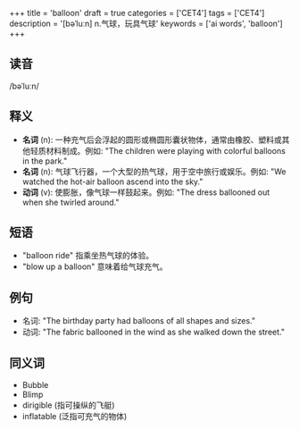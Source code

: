 +++
title = 'balloon'
draft = true
categories = ['CET4']
tags = ['CET4']
description = '[bəˈluːn] n.气球，玩具气球'
keywords = ['ai words', 'balloon']
+++

## 读音
/bəˈluːn/

## 释义
- **名词** (n): 一种充气后会浮起的圆形或椭圆形囊状物体，通常由橡胶、塑料或其他轻质材料制成。例如: "The children were playing with colorful balloons in the park."
- **名词** (n): 气球飞行器，一个大型的热气球，用于空中旅行或娱乐。例如: "We watched the hot-air balloon ascend into the sky."
- **动词** (v): 使膨胀，像气球一样鼓起来。例如: "The dress ballooned out when she twirled around."

## 短语
- "balloon ride" 指乘坐热气球的体验。
- "blow up a balloon" 意味着给气球充气。

## 例句
- 名词: "The birthday party had balloons of all shapes and sizes."
- 动词: "The fabric ballooned in the wind as she walked down the street."

## 同义词
- Bubble
- Blimp
- dirigible (指可操纵的飞艇)
- inflatable (泛指可充气的物体)
